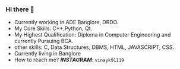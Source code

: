### Hi there 👋

<!--
**VinayIsHere/VinayIsHere** is a ✨ _special_ ✨ repository because its `README.md` (this file) appears on your GitHub profile.

Here are some ideas to get you started:
-->
- Currently working in ADE Banglore, DRDO.
- My Core Skills: C++,Python, Qt.
- My Highest Qualification: Diploma in Computer Engineering and currently Pursuing BCA.
- other skills: C, Data Structures, DBMS, HTML, JAVASCRIPT, CSS.
- Currently living in Banglore
- How to reach me? 
***INSTAGRAM***: ```vinayk91119```



